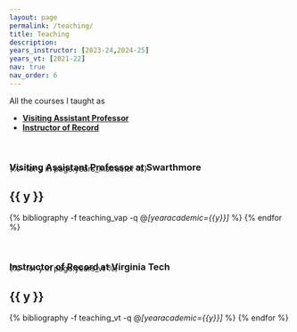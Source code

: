 ```yaml
---
layout: page
permalink: /teaching/
title: Teaching
description: 
years_instructor: [2023-24,2024-25]
years_vt: [2021-22]
nav: true
nav_order: 6
---
```



<p> 
All the courses I taught as 
</p>

<p>
<ul>
    <li><a href="#VAP"><b>Visiting Assistant Professor</b></a></li>
    <li><a href="#ior"><b>Instructor of Record</b></a></li>
</ul>
</p>




<div class="publications">


<a id="VAP"><h3 style="margin-top: 3.3rem; margin-bottom: -1.0rem;"><b>Visiting Assistant Professor at Swarthmore</b></h3></a>
{%- for y in page.years_instructor %}    
    <h2 class="year">{{ y }}</h2>
        {% bibliography -f teaching_vap -q @*[yearacademic={{y}}]* %}
{% endfor %}


<a id="ior"><h3 style="margin-top: 3.3rem; margin-bottom: -1.0rem;"><b>Instructor of Record at Virginia Tech</b></h3></a>
{%- for y in page.years_vt %}    
    <h2 class="year">{{ y }}</h2>
        {% bibliography -f teaching_vt -q @*[yearacademic={{y}}]* %}
{% endfor %}


</div>

